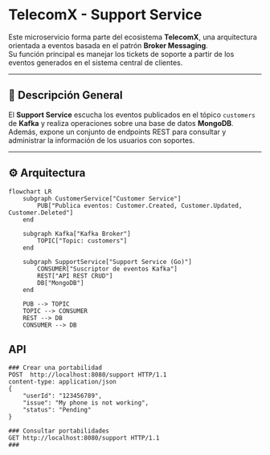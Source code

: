 # TelecomX - Support Service

Este microservicio forma parte del ecosistema **TelecomX**, una arquitectura orientada a eventos basada en el patrón **Broker Messaging**.  
Su función principal es manejar los tickets de soporte a partir de los eventos generados en el sistema central de clientes.

---

## 🧩 Descripción General

El **Support Service** escucha los eventos publicados en el tópico `customers` de **Kafka** y realiza operaciones sobre una base de datos **MongoDB**.  
Además, expone un conjunto de endpoints REST para consultar y administrar la información de los usuarios con soportes.

---

## ⚙️ Arquitectura

```mermaid
flowchart LR
    subgraph CustomerService["Customer Service"]
        PUB["Publica eventos: Customer.Created, Customer.Updated, Customer.Deleted"]
    end

    subgraph Kafka["Kafka Broker"]
        TOPIC["Topic: customers"]
    end

    subgraph SupportService["Support Service (Go)"]
        CONSUMER["Suscriptor de eventos Kafka"]
        REST["API REST CRUD"]
        DB["MongoDB"]
    end

    PUB --> TOPIC
    TOPIC --> CONSUMER
    REST --> DB
    CONSUMER --> DB
```

## API

````http request
### Crear una portabilidad
POST  http://localhost:8080/support HTTP/1.1
content-type: application/json
{
    "userId": "123456789",
	"issue": "My phone is not working",
	"status": "Pending"
}

### Consultar portabilidades
GET http://localhost:8080/support HTTP/1.1
###
````